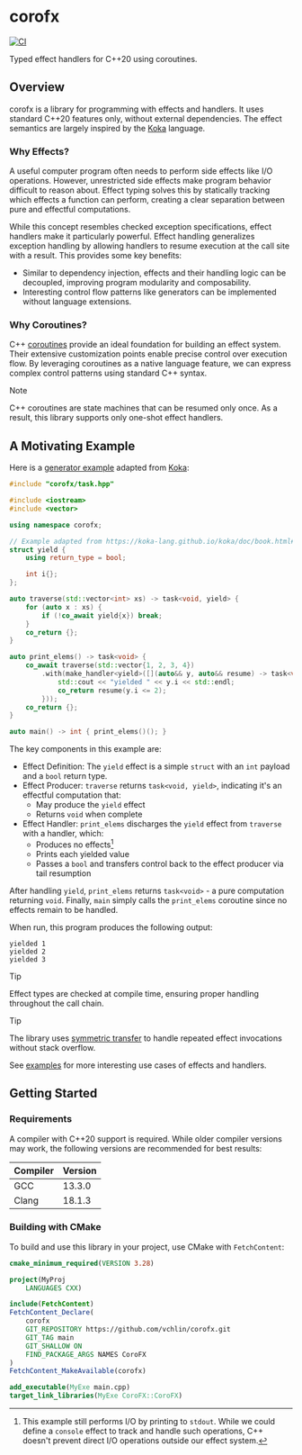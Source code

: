 # corofx

[![CI](https://github.com/vchlin/corofx/actions/workflows/ci.yml/badge.svg?branch=main)](https://github.com/vchlin/corofx/actions/workflows/ci.yml?query=branch%3Amain)

Typed effect handlers for C++20 using coroutines.

## Overview

corofx is a library for programming with effects and handlers. It uses standard C++20 features only, without external dependencies. The effect semantics are largely inspired by the [Koka](https://github.com/koka-lang/koka) language.

### Why Effects?

A useful computer program often needs to perform side effects like I/O operations. However, unrestricted side effects make program behavior difficult to reason about. Effect typing solves this by statically tracking which effects a function can perform, creating a clear separation between pure and effectful computations.

While this concept resembles checked exception specifications, effect handlers make it particularly powerful. Effect handling generalizes exception handling by allowing handlers to resume execution at the call site with a result. This provides some key benefits:
- Similar to dependency injection, effects and their handling logic can be decoupled, improving program modularity and composability.
- Interesting control flow patterns like generators can be implemented without language extensions.

### Why Coroutines?

C++ [coroutines](https://en.cppreference.com/w/cpp/language/coroutines) provide an ideal foundation for building an effect system. Their extensive customization points enable precise control over execution flow. By leveraging coroutines as a native language feature, we can express complex control patterns using standard C++ syntax.

> [!NOTE]
> C++ coroutines are state machines that can be resumed only once. As a result, this library supports only one-shot effect handlers.

## A Motivating Example

Here is a [generator example](examples/yield.cpp) adapted from [Koka](https://koka-lang.github.io/koka/doc/book.html#why-handlers):
```C++
#include "corofx/task.hpp"

#include <iostream>
#include <vector>

using namespace corofx;

// Example adapted from https://koka-lang.github.io/koka/doc/book.html#why-handlers.
struct yield {
    using return_type = bool;

    int i{};
};

auto traverse(std::vector<int> xs) -> task<void, yield> {
    for (auto x : xs) {
        if (!co_await yield{x}) break;
    }
    co_return {};
}

auto print_elems() -> task<void> {
    co_await traverse(std::vector{1, 2, 3, 4})
        .with(make_handler<yield>([](auto&& y, auto&& resume) -> task<void> {
            std::cout << "yielded " << y.i << std::endl;
            co_return resume(y.i <= 2);
        }));
    co_return {};
}

auto main() -> int { print_elems()(); }
```

The key components in this example are:
- Effect Definition: The `yield` effect is a simple `struct` with an `int` payload and a `bool` return type.
- Effect Producer: `traverse` returns `task<void, yield>`, indicating it's an effectful computation that:
    - May produce the `yield` effect
    - Returns `void` when complete
- Effect Handler: `print_elems` discharges the `yield` effect from `traverse` with a handler, which:
    - Produces no effects[^1]
    - Prints each yielded value
    - Passes a `bool` and transfers control back to the effect producer via tail resumption

After handling `yield`, `print_elems` returns `task<void>` - a pure computation returning `void`. Finally, `main` simply calls the `print_elems` coroutine since no effects remain to be handled.

[^1]: This example still performs I/O by printing to `stdout`. While we could define a `console` effect to track and handle such operations, C++ doesn't prevent direct I/O operations outside our effect system.

When run, this program produces the following output:
```
yielded 1
yielded 2
yielded 3
```

> [!TIP]
> Effect types are checked at compile time, ensuring proper handling throughout the call chain.

> [!TIP]
> The library uses [symmetric transfer](https://www.open-std.org/jtc1/sc22/wg21/docs/papers/2018/p0913r0.html) to handle repeated effect invocations without stack overflow.

See [examples](examples) for more interesting use cases of effects and handlers.

## Getting Started

### Requirements

A compiler with C++20 support is required. While older compiler versions may work, the following versions are recommended for best results:

| Compiler | Version |
| -------- | ------- |
| GCC      | 13.3.0  |
| Clang    | 18.1.3  |

### Building with CMake

To build and use this library in your project, use CMake with `FetchContent`:

```CMake
cmake_minimum_required(VERSION 3.28)

project(MyProj
    LANGUAGES CXX)

include(FetchContent)
FetchContent_Declare(
    corofx
    GIT_REPOSITORY https://github.com/vchlin/corofx.git
    GIT_TAG main
    GIT_SHALLOW ON
    FIND_PACKAGE_ARGS NAMES CoroFX
)
FetchContent_MakeAvailable(corofx)

add_executable(MyExe main.cpp)
target_link_libraries(MyExe CoroFX::CoroFX)
```
